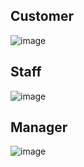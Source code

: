 ## Customer
![image](uploads/6a7010aafae66ec4fa92f2b23e917e37/image.png)
## Staff
![image](uploads/2fc458964013875af64debb93571e0e1/image.png)
## Manager
![image](uploads/63b7072e2cc5d63c245c12340146848a/image.png)
